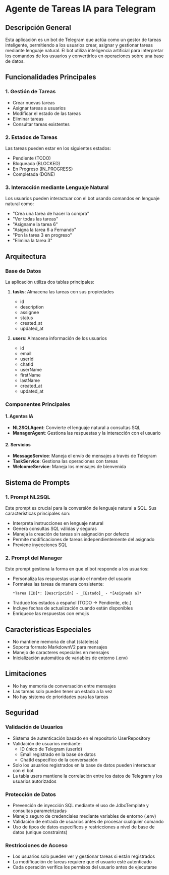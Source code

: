 # Agente de Tareas IA para Telegram

## Descripción General
Esta aplicación es un bot de Telegram que actúa como un gestor de tareas inteligente, permitiendo a los usuarios crear, asignar y gestionar tareas mediante lenguaje natural. El bot utiliza inteligencia artificial para interpretar los comandos de los usuarios y convertirlos en operaciones sobre una base de datos.

## Funcionalidades Principales

### 1. Gestión de Tareas
- Crear nuevas tareas
- Asignar tareas a usuarios
- Modificar el estado de las tareas
- Eliminar tareas
- Consultar tareas existentes

### 2. Estados de Tareas
Las tareas pueden estar en los siguientes estados:
- Pendiente (TODO)
- Bloqueada (BLOCKED)
- En Progreso (IN_PROGRESS)
- Completada (DONE)

### 3. Interacción mediante Lenguaje Natural
Los usuarios pueden interactuar con el bot usando comandos en lenguaje natural como:
- "Crea una tarea de hacer la compra"
- "Ver todas las tareas"
- "Asigname la tarea 6"
- "Asigna la tarea 6 a Fernando"
- "Pon la tarea 3 en progreso"
- "Elimina la tarea 3"

## Arquitectura

### Base de Datos
La aplicación utiliza dos tablas principales:
1. **tasks**: Almacena las tareas con sus propiedades
   - id
   - description
   - assignee
   - status
   - created_at
   - updated_at

2. **users**: Almacena información de los usuarios
   - id
   - email
   - userId
   - chatId
   - userName
   - firstName
   - lastName
   - created_at
   - updated_at

### Componentes Principales

#### 1. Agentes IA
- **NL2SQLAgent**: Convierte el lenguaje natural a consultas SQL
- **ManagerAgent**: Gestiona las respuestas y la interacción con el usuario

#### 2. Servicios
- **MessageService**: Maneja el envío de mensajes a través de Telegram
- **TaskService**: Gestiona las operaciones con tareas
- **WelcomeService**: Maneja los mensajes de bienvenida

## Sistema de Prompts

### 1. Prompt NL2SQL
Este prompt es crucial para la conversión de lenguaje natural a SQL. Sus características principales son:
- Interpreta instrucciones en lenguaje natural
- Genera consultas SQL válidas y seguras
- Maneja la creación de tareas sin asignación por defecto
- Permite modificaciones de tareas independientemente del asignado
- Previene inyecciones SQL

### 2. Prompt del Manager
Este prompt gestiona la forma en que el bot responde a los usuarios:
- Personaliza las respuestas usando el nombre del usuario
- Formatea las tareas de manera consistente:
  ```
  *Tarea [ID]*: [Descripción] - _[Estado]_ - *[Asignada a]*
  ```
- Traduce los estados a español (TODO → Pendiente, etc.)
- Incluye fechas de actualización cuando están disponibles
- Enriquece las respuestas con emojis

## Características Especiales
- No mantiene memoria de chat (stateless)
- Soporta formato MarkdownV2 para mensajes
- Manejo de caracteres especiales en mensajes
- Inicialización automática de variables de entorno (.env)

## Limitaciones
- No hay memoria de conversación entre mensajes
- Las tareas solo pueden tener un estado a la vez
- No hay sistema de prioridades para las tareas

## Seguridad

### Validación de Usuarios
- Sistema de autenticación basado en el repositorio UserRepository
- Validación de usuarios mediante:
  - ID único de Telegram (userId)
  - Email registrado en la base de datos
  - ChatId específico de la conversación
- Solo los usuarios registrados en la base de datos pueden interactuar con el bot
- La tabla users mantiene la correlación entre los datos de Telegram y los usuarios autorizados

### Protección de Datos
- Prevención de inyección SQL mediante el uso de JdbcTemplate y consultas parametrizadas
- Manejo seguro de credenciales mediante variables de entorno (.env)
- Validación de entrada de usuarios antes de procesar cualquier comando
- Uso de tipos de datos específicos y restricciones a nivel de base de datos (unique constraints)

### Restricciones de Acceso
- Los usuarios solo pueden ver y gestionar tareas si están registrados
- La modificación de tareas requiere que el usuario esté autenticado
- Cada operación verifica los permisos del usuario antes de ejecutarse
